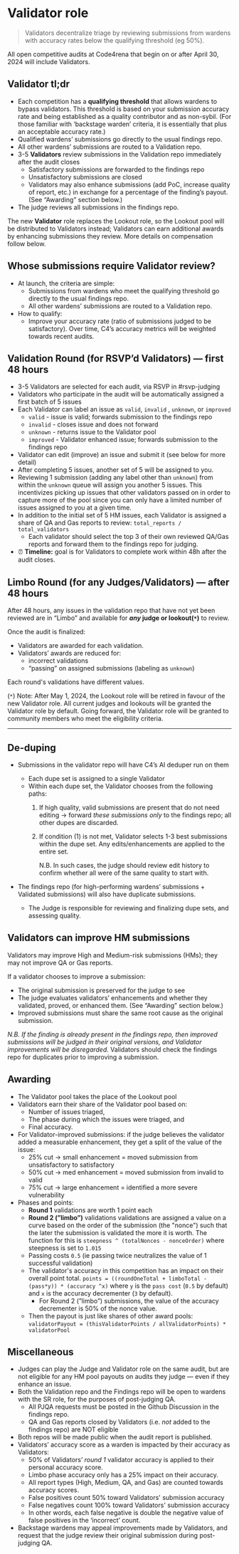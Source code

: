 # Validator role

> Validators decentralize triage by reviewing submissions from wardens with accuracy rates below the qualifying threshold (eg 50%).
> 

All open competitive audits at Code4rena that begin on or after April 30, 2024 will include Validators.

## Validator tl;dr

- Each competition has a **qualifying threshold** that allows wardens to bypass validators. This threshold is based on your submission accuracy rate and being established as a quality contributor and as non-sybil. (For those familiar with ‘backstage warden’ criteria, it is essentially that plus an acceptable accuracy rate.)
- Qualified wardens’ submissions go directly to the usual findings repo.
- All other wardens’ submissions are routed to a Validation repo.
- 3-5 **Validators** review submissions in the Validation repo immediately after the audit closes
    - Satisfactory submissions are forwarded to the findings repo
    - Unsatisfactory submissions are closed
    - Validators may also enhance submissions (add PoC, increase quality of report, etc.) in exchange for a percentage of the finding’s payout. (See “Awarding” section below.)
- The judge reviews all submissions in the findings repo.

The new **Validator** role replaces the Lookout role, so the Lookout pool will be distributed to Validators instead; Validators can earn additional awards by enhancing submissions they review. More details on compensation follow below. 

## Whose submissions require Validator review?

- At launch, the criteria are simple:
    - Submissions from wardens who meet the qualifying threshold go directly to the usual findings repo.
    - All other wardens’ submissions are routed to a Validation repo.
- How to qualify:
    - Improve your accuracy rate (ratio of submissions judged to be satisfactory). Over time, C4’s accuracy metrics will be weighted towards recent audits.

## Validation Round (for RSVP’d Validators) — first 48 hours

- 3-5 Validators are selected for each audit, via RSVP in #rsvp-judging
- Validators who participate in the audit will be automatically assigned a first batch of 5 issues
- Each Validator can label an issue as `valid`, `invalid` , `unknown`, or `improved`
    - `valid` - issue is valid; forwards submission to the findings repo
    - `invalid` - closes issue and does not forward
    - `unknown` - returns issue to the Validator pool
    - `improved` - Validator enhanced issue; forwards submission to the findings repo
- Validator can edit (improve) an issue and submit it (see below for more detail)
- After completing 5 issues, another set of 5 will be assigned to you.
- Reviewing 1 submission (adding any label other than `unknown`) from within the `unknown` queue will assign you another 5 issues. This incentivizes picking up issues that other validators passed on in order to capture more of the pool since you can only have a limited number of issues assigned to you at a given time.
- In addition to the initial set of 5 HM issues, each Validator is assigned a share of QA and Gas reports to review: `total_reports / total_validators`
    - Each validator should select the top 3 of their own reviewed QA/Gas reports and forward them to the findings repo for judging.
- ⏰ **Timeline:** goal is for Validators to complete work within 48h after the audit closes.

## Limbo Round (for any Judges/Validators) — after 48 hours

After 48 hours, any issues in the validation repo that have not yet been reviewed are in “Limbo” and available for ***any* judge or lookout(`*`)** to review. 

Once the audit is finalized: 

- Validators are awarded for each validation.
- Validators’ awards are reduced for:
    - incorrect validations
    - “passing” on assigned submissions (labeling as `unknown`)

Each round's validations have different values.

(`*`) Note: After May 1, 2024, the Lookout role will be retired in favour of the new Validator role. All current judges and lookouts will be granted the Validator role by default. Going forward, the Validator role will be granted to community members who meet the eligibility criteria. 

---

## De-duping

- Submissions in the validator repo will have C4’s AI deduper run on them
    - Each dupe set is assigned to a single Validator
    - Within each dupe set, the Validator chooses from the following paths:
        1. If high quality, valid submissions are present that do not need editing → forward *these submissions only* to the findings repo; all other dupes are discarded. 
        2. If condition (1) is not met, Validator selects 1-3 best submissions within the dupe set. Any edits/enhancements are applied to the entire set. 
            
            N.B. In such cases, the judge should review edit history to confirm whether all were of the same quality to start with.
            
- The findings repo (for high-performing wardens’ submissions + Validated submissions) will also have duplicate submissions.
    - The Judge is responsible for reviewing and finalizing dupe sets, and assessing quality.

## Validators can improve HM submissions

Validators may improve High and Medium-risk submissions (HMs); they may not improve QA or Gas reports.

If a validator chooses to improve a submission:

- The original submission is preserved for the judge to see
- The judge evaluates validators’ enhancements and whether they validated, proved, or enhanced them. (See “Awarding” section below.)
- Improved submissions must share the same root cause as the original submission.

*N.B. If the finding is already present in the findings repo, then improved submissions will be judged in their original versions, and Validator improvements will be disregarded.* Validators should check the findings repo for duplicates prior to improving a submission.

## Awarding

- The Validator pool takes the place of the Lookout pool
- Validators earn their share of the Validator pool based on:
    - Number of issues triaged,
    - The phase during which the issues were triaged, and
    - Final accuracy.
- For Validator-improved submissions:  if the judge believes the validator added a measurable enhancement, they get a split of the value of the issue:
    - 25% cut → small enhancement = moved submission from unsatisfactory to satisfactory
    - 50% cut → med enhancement = moved submission from invalid to valid
    - 75% cut → large enhancement = identified a more severe vulnerability
- Phases and points:
    - **Round 1** validations are worth 1 point each
    - **Round 2 (”limbo”)** validations validations are assigned a value on a curve based on the order of the submission (the "nonce") such that the later the submission is validated the more it is worth. The function for this is `steepness ^ (totalNonces - nonceOrder)` where steepness is set to `1.015`
    - Passing costs `0.5` (ie passing twice neutralizes the value of 1 successful validation)
    - The validator's accuracy in this competition has an impact on their overall point total. `points = ((roundOneTotal + limboTotal - (pass*y)) * (accuracy ^x)` where `y` is the `pass cost` (`0.5` by default) and `x` is the accuracy decrementer (`3` by default).
        - For Round 2 (”limbo”) submissions, the value of the accuracy decrementer is 50% of the nonce value.
    - Then the payout is just like shares of other award pools: `validatorPayout = (thisValidatorPoints / allValidatorPoints) * validatorPool`

## Miscellaneous

- Judges can play the Judge and Validator role on the same audit, but are not eligible for any HM pool payouts on audits they judge — even if they enhance an issue.
- Both the Validation repo and the Findings repo will be open to wardens with the SR role, for the purposes of post-judging QA.
    - All PJQA requests must be posted in the Github Discussion in the findings repo.
    - QA and Gas reports closed by Validators (i.e. *not* added to the findings repo) are NOT eligible 
- Both repos will be made public when the audit report is published.
- Validators’ accuracy score as a warden is impacted by their accuracy as Validators:
    - 50% of Validators’ *round 1* validator accuracy is applied to their personal accuracy score.
    - Limbo phase accuracy only has a 25% impact on their accuracy.
    - All report types (High, Medium, QA, and Gas) are counted towards accuracy scores.
    - False positives count 50% toward Validators' submission accuracy
    - False negatives count 100% toward Validators' submission accuracy
    - In other words, each false negative is double the negative value of false positives in the ‘incorrect’ count.
- Backstage wardens may appeal improvements made by Validators, and request that the judge review their original submission during post-judging QA.